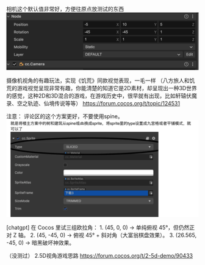 
相机这个默认值非常好，方便往原点放测试的东西
![](../../../assets/images_md/image-2025-09-05T00-40-47-349Z.png)



摄像机视角的有趣玩法，实现《饥荒》同款视觉表现，一毛一样
（八方旅人和饥荒的游戏视觉呈现非常有趣，你能清楚的知道它是2D素材，却呈现出一种3D世界的感觉，这种2D和3D混合的游戏，在游戏历史中，很早就有出现，比如轩辕伏魔录、空之轨迹、仙境传说等等）
https://forum.cocos.org/t/topic/124531

注意：
评论区的这个方案更好，不要使用spine。
![](../../../assets/images_md/image-2025-09-05T00-14-48-482Z.png)




[chatgpt]
在 Cocos 里试三组欧拉角：
	1.	(45, 0, 0) → 单纯俯视 45°，但仍然正对 Z 轴。
	2.	(45, -45, 0) → 俯视 45° + 斜对角（大富翁棋盘效果）。
	3.	(26.565, -45, 0) → 暗黑破坏神效果。


（没测过）
2.5D视角游戏思路
https://forum.cocos.org/t/2-5d-demo/90433
